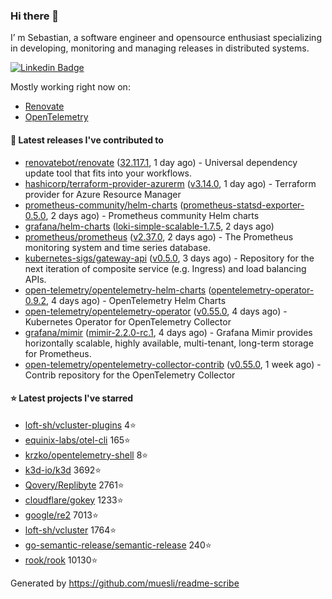 ### Hi there 👋

I’ m Sebastian, a software engineer and opensource enthusiast specializing in developing, monitoring and managing releases in distributed systems.

[![Linkedin Badge](https://img.shields.io/badge/-LinkedIn-blue?style=flat&logo=Linkedin&logoColor=white&link=https://www.linkedin.com/in/sebastian-poxhofer/)](https://www.linkedin.com/in/sebastian-poxhofer/)

Mostly working right now on:
- [Renovate](https://github.com/renovatebot/renovate)
- [OpenTelemetry](https://github.com/open-telemetry)



#### 🚀 Latest releases I've contributed to

- [renovatebot/renovate](https://github.com/renovatebot/renovate) ([32.117.1](https://github.com/renovatebot/renovate/releases/tag/32.117.1), 1 day ago) - Universal dependency update tool that fits into your workflows.
- [hashicorp/terraform-provider-azurerm](https://github.com/hashicorp/terraform-provider-azurerm) ([v3.14.0](https://github.com/hashicorp/terraform-provider-azurerm/releases/tag/v3.14.0), 1 day ago) - Terraform provider for Azure Resource Manager
- [prometheus-community/helm-charts](https://github.com/prometheus-community/helm-charts) ([prometheus-statsd-exporter-0.5.0](https://github.com/prometheus-community/helm-charts/releases/tag/prometheus-statsd-exporter-0.5.0), 2 days ago) - Prometheus community Helm charts
- [grafana/helm-charts](https://github.com/grafana/helm-charts) ([loki-simple-scalable-1.7.5](https://github.com/grafana/helm-charts/releases/tag/loki-simple-scalable-1.7.5), 2 days ago)
- [prometheus/prometheus](https://github.com/prometheus/prometheus) ([v2.37.0](https://github.com/prometheus/prometheus/releases/tag/v2.37.0), 2 days ago) - The Prometheus monitoring system and time series database.
- [kubernetes-sigs/gateway-api](https://github.com/kubernetes-sigs/gateway-api) ([v0.5.0](https://github.com/kubernetes-sigs/gateway-api/releases/tag/v0.5.0), 3 days ago) - Repository for the next iteration of composite service (e.g. Ingress) and load balancing APIs.
- [open-telemetry/opentelemetry-helm-charts](https://github.com/open-telemetry/opentelemetry-helm-charts) ([opentelemetry-operator-0.9.2](https://github.com/open-telemetry/opentelemetry-helm-charts/releases/tag/opentelemetry-operator-0.9.2), 4 days ago) - OpenTelemetry Helm Charts
- [open-telemetry/opentelemetry-operator](https://github.com/open-telemetry/opentelemetry-operator) ([v0.55.0](https://github.com/open-telemetry/opentelemetry-operator/releases/tag/v0.55.0), 4 days ago) - Kubernetes Operator for OpenTelemetry Collector
- [grafana/mimir](https://github.com/grafana/mimir) ([mimir-2.2.0-rc.1](https://github.com/grafana/mimir/releases/tag/mimir-2.2.0-rc.1), 4 days ago) - Grafana Mimir provides horizontally scalable, highly available, multi-tenant, long-term storage for Prometheus.
- [open-telemetry/opentelemetry-collector-contrib](https://github.com/open-telemetry/opentelemetry-collector-contrib) ([v0.55.0](https://github.com/open-telemetry/opentelemetry-collector-contrib/releases/tag/v0.55.0), 1 week ago) - Contrib repository for the OpenTelemetry Collector

#### ⭐ Latest projects I've starred

- [loft-sh/vcluster-plugins](https://github.com/loft-sh/vcluster-plugins) 4⭐
- [equinix-labs/otel-cli](https://github.com/equinix-labs/otel-cli) 165⭐
- [krzko/opentelemetry-shell](https://github.com/krzko/opentelemetry-shell) 8⭐
- [k3d-io/k3d](https://github.com/k3d-io/k3d) 3692⭐
- [Qovery/Replibyte](https://github.com/Qovery/Replibyte) 2761⭐
- [cloudflare/gokey](https://github.com/cloudflare/gokey) 1233⭐
- [google/re2](https://github.com/google/re2) 7013⭐
- [loft-sh/vcluster](https://github.com/loft-sh/vcluster) 1764⭐
- [go-semantic-release/semantic-release](https://github.com/go-semantic-release/semantic-release) 240⭐
- [rook/rook](https://github.com/rook/rook) 10130⭐



Generated by https://github.com/muesli/readme-scribe
